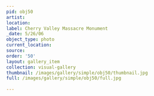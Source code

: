 ```yaml
---
pid: obj50
artist: 
location: 
label: Cherry Valley Massacre Monument
_date: 5/26/06
object_type: photo
current_location: 
source: 
order: '50'
layout: gallery_item
collection: visual-gallery
thumbnail: /images/gallery/simple/obj50/thumbnail.jpg
full: /images/gallery/simple/obj50/full.jpg
 
---
```

